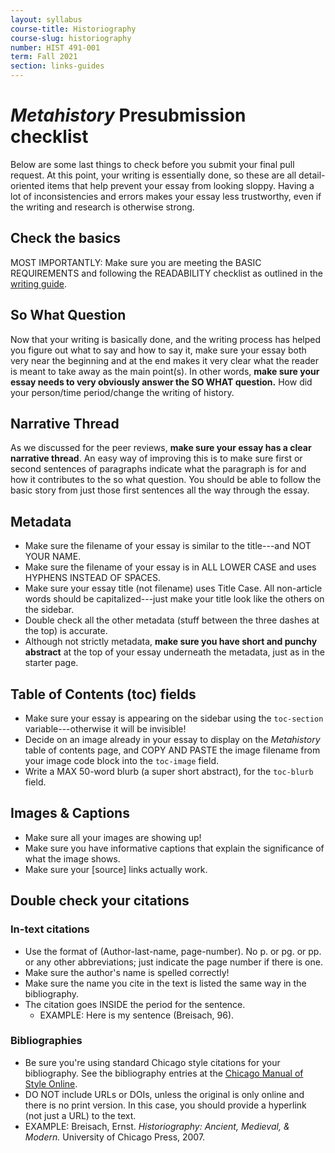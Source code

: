 ```yaml
---
layout: syllabus
course-title: Historiography
course-slug: historiography
number: HIST 491-001
term: Fall 2021
section: links-guides
---
```


# _Metahistory_ Presubmission checklist
Below are some last things to check before you submit your final pull request. At this point, your writing is essentially done, so these are all detail-oriented items that help prevent your essay from looking sloppy. Having a lot of inconsistencies and errors makes your essay less trustworthy, even if the writing and research is otherwise strong.

## Check the basics
MOST IMPORTANTLY: Make sure you are meeting the BASIC REQUIREMENTS and following the READABILITY checklist as outlined in the [writing guide](metahistory-guide).

## So What Question
Now that your writing is basically done, and the writing process has helped you figure out what to say and how to say it, make sure your essay both very near the beginning and at the end makes it very clear what the reader is meant to take away as the main point(s). In other words, **make sure your essay needs to very obviously answer the SO WHAT question.** How did your person/time period/change the writing of history.

## Narrative Thread
As we discussed for the peer reviews, **make sure your essay has a clear narrative thread**. An easy way of improving this is to make sure first or second sentences of paragraphs indicate what the paragraph is for and how it contributes to the so what question. You should be able to follow the basic story from just those first sentences all the way through the essay.


## Metadata
- Make sure the filename of your essay is similar to the title---and NOT YOUR NAME.
- Make sure the filename of your essay is in ALL LOWER CASE and uses HYPHENS INSTEAD OF SPACES.
- Make sure your essay title (not filename) uses Title Case. All non-article words should be capitalized---just make your title look like the others on the sidebar.
- Double check all the other metadata (stuff between the three dashes at the top) is accurate.
- Although not strictly metadata, **make sure you have short and punchy abstract** at the top of your essay underneath the metadata, just as in the starter page.

## Table of Contents (toc) fields
- Make sure your essay is appearing on the sidebar using the `toc-section` variable---otherwise it will be invisible!
- Decide on an image already in your essay to display on the _Metahistory_ table of contents page, and COPY AND PASTE the image filename from your image code block into the `toc-image` field.
- Write a MAX 50-word blurb (a super short abstract), for the `toc-blurb` field.



## Images & Captions
- Make sure all your images are showing up!
- Make sure you have informative captions that explain the significance of what the image shows.
- Make sure your [source] links actually work.


## Double check your citations

### In-text citations
- Use the format of (Author-last-name, page-number). No p. or pg. or pp. or any other abbreviations; just indicate the page number if there is one.
- Make sure the author's name is spelled correctly!
- Make sure the name you cite in the text is listed the same way in the bibliography.
- The citation goes INSIDE the period for the sentence.
  - EXAMPLE: Here is my sentence (Breisach, 96).

### Bibliographies
- Be sure you're using standard Chicago style citations for your bibliography. See the bibliography entries at the [Chicago Manual of Style Online](https://www.chicagomanualofstyle.org/tools_citationguide/citation-guide-1.html).
- DO NOT include URLs or DOIs, unless the original is only online and there is no print version. In this case, you should provide a hyperlink (not just a URL) to the text.
- EXAMPLE: Breisach, Ernst. _Historiography: Ancient, Medieval, & Modern._ University of Chicago Press, 2007.
